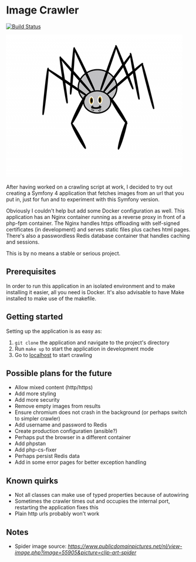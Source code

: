 # Image Crawler

[![Build Status](https://travis-ci.com/survivorbat/image-crawler.svg?branch=master)](https://travis-ci.com/survivorbat/image-crawler)

![Spider image](src/public/img/spider.jpg "Spider image")

After having worked on a crawling script at work, I decided to try out creating a Symfony
4 application that fetches images from an url that you put in, just for fun and
to experiment with this Symfony version.

Obviously I couldn't help but add some Docker configuration as well. This application
has an Nginx container running as a reverse proxy in front of a php-fpm container.
The Nginx handles https offloading with self-signed certificates (in development) and
serves static files plus caches html pages. There's also a passwordless Redis database
container that handles caching and sessions.

This is by no means a stable or serious project.

## Prerequisites

In order to run this application in an isolated environment and to make installing it
easier, all you need is Docker. It's also advisable to have Make installed to
make use of the makefile.

## Getting started

Setting up the application is as easy as:
1. `git clone` the application and navigate to the project's directory
2. Run `make up` to start the application in development mode
3. Go to [localhost](https://localhost) to start crawling

## Possible plans for the future

- Allow mixed content (http/https)
- Add more styling
- Add more security
- Remove empty images from results
- Ensure chromium does not crash in the background (or perhaps switch to simpler crawler)
- Add username and password to Redis
- Create production configuratien (ansible?)
- Perhaps put the browser in a different container
- Add phpstan
- Add php-cs-fixer
- Perhaps persist Redis data
- Add in some error pages for better exception handling

## Known quirks

- Not all classes can make use of typed properties because of autowiring
- Sometimes the crawler times out and occupies the internal port, restarting the application
fixes this
- Plain http urls probably won't work

## Notes

- Spider image source: _https://www.publicdomainpictures.net/nl/view-image.php?image=55905&picture=clip-art-spider_